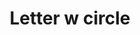 ---
title: Letter w circle
tags: ["letter", "w", "circle", "round", "symbol", "shape", "logo"]
icon: letter-w-circle
svg: '<svg xmlns="http://www.w3.org/2000/svg" width="24" height="24" fill="none" viewBox="0 0 24 24" stroke-width="1.5" stroke-linecap="round" stroke-linejoin="round" stroke="currentColor"><path d="M21 12a9 9 0 1 1-18 0 9 9 0 0 1 18 0"/><path d="M9 8v8l3-4 3 4V8"/></svg>'
---